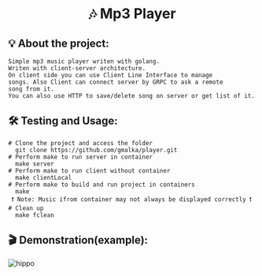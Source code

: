 <h1 align="center">
  🎶 Mp3 Player
  </h1>
  
  ## 💡 About the project:
  	Simple mp3 music player writen with golang.
  	Writen with client-server architecture.
  	On client side you can use Client Line Interface to manage
  	songs. Also Client can connect server by GRPC to ask a remote
  	song from it.
  	You can also use HTTP to save/delete song on server or get list of it.
   
   ## 🛠 Testing and Usage:
    # Clone the project and access the folder
      git clone https://github.com/gmalka/player.git
    # Perform make to run server in container
      make server
    # Perform make to run client without container
      make clientLocal
    # Perform make to build and run project in containers
      make
     ❗ Note: Music ifrom container may not always be displayed correctly ❗
    # Clean up
      make fclean
    
   ## 🎬 Demonstration(example):
![hippo](https://github.com/gmalka/player/assets/94842625/e70e1406-79ae-4d21-a6e4-615312d6e3b7)
